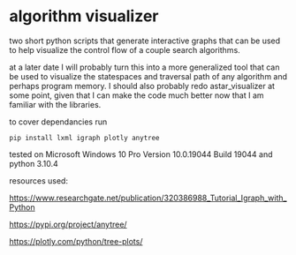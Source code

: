 # algorithm visualizer

two short python scripts that generate interactive graphs that can be used to help visualize the control flow of a couple search algorithms.

at a later date I will probably turn this into a more generalized tool that can be used to visualize the statespaces and traversal path of any algorithm and perhaps program memory. I should also probably redo astar_visualizer at some point, given that I can make the code much better now that I am familiar with the libraries.


to cover dependancies  run 

```
pip install lxml igraph plotly anytree
```

tested on Microsoft Windows 10 Pro Version 10.0.19044 Build 19044 and python 3.10.4

resources used:

https://www.researchgate.net/publication/320386988_Tutorial_Igraph_with_Python

https://pypi.org/project/anytree/

https://plotly.com/python/tree-plots/



